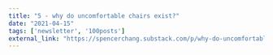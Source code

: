 ```yaml
---
title: "5 - why do uncomfortable chairs exist?"
date: "2021-04-15"
tags: ['newsletter', '100posts']
external_link: "https://spencerchang.substack.com/p/why-do-uncomfortable-chairs-exist"
---
```

